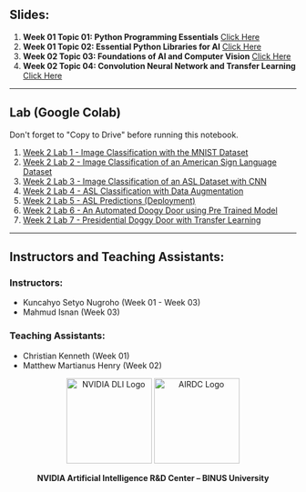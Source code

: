 ## Slides:
1. **Week 01 Topic 01: Python Programming Essentials**  <a href="https://drive.google.com/file/d/16CmWHtzU2ZDEp-a016nQR1qKwYfaJpdR/view?usp=sharing" target="_blank">Click Here</a>
2. **Week 01 Topic 02: Essential Python Libraries for AI**  <a href="https://drive.google.com/file/d/1HYhZyTxxkomuSTYClRP9QPEn3OlNgxTd/view?usp=sharing" target="_blank">Click Here</a>
3. **Week 02 Topic 03: Foundations of AI and Computer Vision**  <a href="https://drive.google.com/file/d/1issQIbn3SX1Ai8xSnKCNFGPGu2J4ytpL/view?usp=sharing" target="_blank">Click Here</a>
4. **Week 02 Topic 04: Convolution Neural Network and Transfer Learning** <a href="https://drive.google.com/file/d/1RAp8hgZ_yAEpkEwl_X3pVTOhqVfzply4/view?usp=sharing" target="_blank">Click Here</a>

---
## Lab (Google Colab)
Don't forget to "Copy to Drive" before running this notebook.
1. <a href="https://drive.google.com/file/d/1W9hLEzpq8IJLo1enPQjZ5MjjNYjRJJOo/view?usp=sharing" target="_blank">Week 2 Lab 1 - Image Classification with the MNIST Dataset</a>
2. <a href="https://drive.google.com/file/d/1-ftflMnQerxGinseF0EVo_3QJnQJQwvx/view?usp=sharing" target="_blank">Week 2 Lab 2 - Image Classification of an American Sign Language Dataset</a>
3. <a href="https://drive.google.com/file/d/1pIn_sW52ituvfLYhg7Moz5Lmr23UAtDH/view?usp=sharing" target="_blank">Week 2 Lab 3 - Image Classification of an ASL Dataset with CNN</a>
4. <a href="https://drive.google.com/file/d/1XW-W2IDqIlYesylFgTMQhq-ahPw7dccl/view?usp=sharing" target="_blank">Week 2 Lab 4 - ASL Classification with Data Augmentation</a>
5. <a href="https://drive.google.com/file/d/1npcLQhvYCE1kcZxQ3LXJgsZr4O-Ux1Px/view?usp=sharing" target="_blank">Week 2 Lab 5 - ASL Predictions (Deployment)</a>
6. <a href="https://drive.google.com/file/d/1My8ND2xeTY5CUNsU_Tf2fl_ymye3N30O/view?usp=sharing" target="_blank">Week 2 Lab 6 - An Automated Doogy Door using Pre Trained Model</a>
7. <a href="https://drive.google.com/file/d/1at-iu6DvS4m-tAFDBgfof5GQsxCoShiw/view?usp=sharing" target="_blank">Week 2 Lab 7 - Presidential Doggy Door with Transfer Learning</a>
---

## Instructors and Teaching Assistants:

### Instructors:
- Kuncahyo Setyo Nugroho (Week 01 - Week 03)
- Mahmud Isnan (Week 03)

### Teaching Assistants:
- Christian Kenneth (Week 01)
- Matthew Martianus Henry (Week 02)

<p align="center">
  <img src="https://developer-blogs.nvidia.com/wp-content/uploads/2020/03/DLI_Feature_new.png" alt="NVIDIA DLI Logo" width="150">
  <img src="https://research.binus.ac.id/airdc/wp-content/uploads/sites/18/2020/12/airdc-logo-01.png" alt="AIRDC Logo" width="150">
</p>

<p align="center">
  <strong>NVIDIA Artificial Intelligence R&D Center – BINUS University</strong>
</p>

